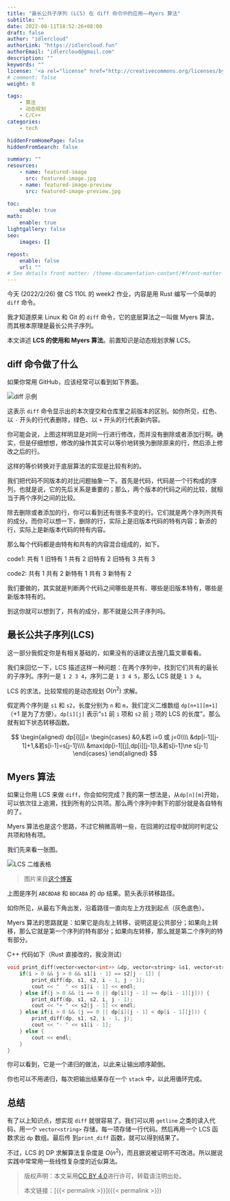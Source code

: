 ```yaml
---
title: "最长公共子序列 (LCS) 在 diff 命令中的应用——Myers 算法"
subtitle: ""
date: 2022-08-11T18:52:26+08:00
draft: false
author: "idlercloud"
authorLink: "https://idlercloud.fun"
authorEmail: "idlercloud@gmail.com"
description: ""
keywords: ""
license: '<a rel="license" href="http://creativecommons.org/licenses/by/4.0/"><img alt="知识共享许可协议" style="border-width:0" src="https://i.creativecommons.org/l/by/4.0/88x31.png" /></a>'
# comment: false
weight: 0

tags:
    - 算法
    - 动态规划
    - C/C++
categories:
    - tech

hiddenFromHomePage: false
hiddenFromSearch: false

summary: ""
resources:
    - name: featured-image
      src: featured-image.jpg
    - name: featured-image-preview
      src: featured-image-preview.jpg

toc:
    enable: true
math:
    enable: true
lightgallery: false
seo:
    images: []

repost:
    enable: false
    url: ""
# See details front matter: /theme-documentation-content/#front-matter
---
```


今天 (2022/2/26) 做 CS 110L 的 week2 作业，内容是用 Rust 编写一个简单的 `diff` 命令。

<!--more-->

我才知道原来 Linux 和 Git 的 `diff` 命令，它的底层算法之一叫做 Myers 算法，而其根本原理是最长公共子序列。

本文讲述 **LCS 的使用和 Myers 算法**。前置知识是动态规划求解 LCS。

<!--more-->

## diff 命令做了什么

如果你常用 GitHub，应该经常可以看到如下界面。

![diff 示例](/images/what_diff_does.png)

这表示 `diff` 命令显示出的本次提交和仓库里之前版本的区别。如你所见，红色、以 `-` 开头的行代表删除，绿色、以 `+` 开头的行代表新内容。

你可能会说，上图这样明显是对同一行进行修改，而并没有删除或者添加行啊。确实，但是仔细想想，修改的操作其实可以等价地转换为删除原来的行，然后添上修改之后的行。

这样的等价转换对于底层算法的实现是比较有利的。

我们把代码不同版本的对比问题抽象一下。首先是代码，代码是一个行构成的序列，也就是说，它的先后关系是重要的；那么，两个版本的代码之间的比较，就相当于两个序列之间的比较。

除去删除或者添加的行，你可以看到还有很多不变的行。它们就是两个序列所共有的成分。而你可以想一下，删除的行，实际上是旧版本代码的特有内容；新添的行，实际上是新版本代码的特有内容。

那么每个代码都是由特有和共有的内容混合组成的，如下。

code1: 共有 1 旧特有 1 共有 2 旧特有 2 旧特有 3 共有 3

code2: 共有 1 共有 2 新特有 1 共有 3 新特有 2

我们要做的，其实就是判断两个代码之间哪些是共有、哪些是旧版本特有，哪些是新版本特有的。

到这你就可以想到了，共有的成分，那不就是公共子序列吗。

## 最长公共子序列(LCS)

这一部分我假定你是有相关基础的，如果没有的话建议去搜几篇文章看看。

我们来回忆一下，LCS 描述这样一种问题：在两个序列中，找到它们共有的最长的子序列。序列一是 `1 2 3 4`，序列二是 `1 3 4 5`，那么 LCS 就是 `1 3 4`。

LCS 的求法，比较常规的是动态规划 $O(n^2)$ 求解。

假定两个序列是 `s1` 和 `s2`，长度分别为 `n` 和 `m`，我们定义二维数组 `dp[n+1][m+1]`（+1 是为了方便）。`dp[i][j]` 表示“`s1` 前 `i` 项和 `s2` 前 `j` 项的 LCS 的长度”。那么就有如下状态转移函数。

$$
\begin{aligned}
dp[i][j]=
\begin{cases}
&0,&若 i=0 或 j=0\\\\
&dp[i-1][j-1]+1,&若s[i-1]=s[j-1]\\\\
&max(dp[i-1][j],dp[i][j-1]),&若s[i-1]\ne s[j-1]
\end{cases}
\end{aligned}
$$

## Myers 算法

如果让你用 LCS 来做 `diff`，你会如何完成？我的第一想法是，从`dp[n][m]`开始，可以依次往上追溯，找到所有的公共项。那么两个序列中剩下的部分就是各自特有的了。

Myers 算法也是这个思路，不过它稍微高明一些，在回溯的过程中就同时判定公共项和特有项。

我们先来看一张图。

![LCS 二维表格](/images/LCS_grid.png)

> 图片来自[这个博客](https://www.cnblogs.com/zqybegin/p/13734107.html)

上图是序列 `ABCBDAB` 和 `BDCABA` 的 dp 结果。箭头表示转移路径。

如你所见，从最右下角出发，沿着路径一直向左上方找到起点（灰色底色）。

Myers 算法的思路就是：如果它是向左上转移，说明这是公共部分；如果向上转移，那么它就是第一个序列的特有部分；如果向左转移，那么就是第二个序列的特有部分。

C++ 代码如下（Rust 直接改的，我没测试）

```cpp
void print_diff(vector<vector<int>> &dp, vector<string> &s1, vector<string> &s2, int i, int j) {
    if(i > 0 && j > 0 && s1[i - 1] == s2[j - 1]) {
        print_diff(dp, s1, s2, i - 1, j - 1);
        cout << "  " << s1[i - 1] << endl;
    } else if(j > 0 && (i == 0 || dp[i][j - 1] >= dp[i - 1][j])) {
        print_diff(dp, s1, s2, i, j - 1);
        cout << "+ " << s2[j - 1] << endl;
    } else if(i > 0 && (j == 0 || dp[i][j - 1] < dp[i - 1][j])) {
        print_diff(dp, s1, s2, i - 1, j);
        cout << "- " << s1[i - 1];
    } else {
        cout << endl;
    }
}
```

你可以看到，它是一个递归的做法，以此来让输出顺序颠倒。

你也可以不用递归，每次把输出结果存在一个 `stack` 中，以此用循环完成。

## 总结

有了以上知识点，想实现 `diff` 就很容易了。我们可以用 `getline` 之类的读入代码，用一个 `vector<string>` 存储，每一项存储一行代码。然后再用一个 LCS 函数求出 `dp` 数组。最后传 到`print_diff` 函数，就可以得到结果了。

不过，LCS 的 DP 求解算法复杂度是 $O(n^2)$，而且据说被证明不可改进。所以据说实践中常常用一些线性复杂度的近似算法。

> 版权声明：本文采用<a rel="license" href="http://creativecommons.org/licenses/by/4.0/">CC BY 4.0</a>进行许可，转载请注明出处。
>
> 本文链接：[{{< permalink >}}]({{< permalink >}})
